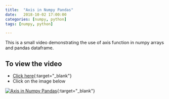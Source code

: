 ```yaml
---
title:  "Axis in Numpy Pandas"
date:   2018-10-02 17:00:00
categories: [numpy, python]
tags: [numpy, python]

---
```


This is a small video demonstrating the use of axis function in numpy arrays and pandas dataframe.


## To view the video
* [Click here](https://youtu.be/KKCBdIP8H88){:target="_blank"}
* Click on the image below

[![Axis in Numpy Pandas](http://img.youtube.com/vi/KKCBdIP8H88/0.jpg)](http://www.youtube.com/watch?v=KKCBdIP8H88){:target="_blank"}